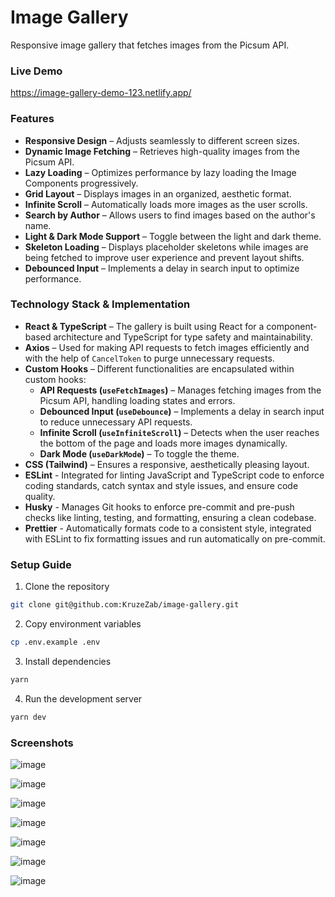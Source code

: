 # Image Gallery

Responsive image gallery that fetches images from the Picsum API.

### Live Demo

https://image-gallery-demo-123.netlify.app/

### Features

- **Responsive Design** – Adjusts seamlessly to different screen sizes.
- **Dynamic Image Fetching** – Retrieves high-quality images from the Picsum API.
- **Lazy Loading** – Optimizes performance by lazy loading the Image Components progressively.
- **Grid Layout** – Displays images in an organized, aesthetic format.
- **Infinite Scroll** – Automatically loads more images as the user scrolls.
- **Search by Author** – Allows users to find images based on the author's name.
- **Light & Dark Mode Support** – Toggle between the light and dark theme.
- **Skeleton Loading** – Displays placeholder skeletons while images are being fetched to improve user experience and prevent layout shifts.
- **Debounced Input** – Implements a delay in search input to optimize performance.

### Technology Stack & Implementation

- **React & TypeScript** – The gallery is built using React for a component-based architecture and TypeScript for type safety and maintainability.
- **Axios** – Used for making API requests to fetch images efficiently and with the help of `CancelToken` to purge unnecessary requests.
- **Custom Hooks** – Different functionalities are encapsulated within custom hooks:
  - **API Requests (`useFetchImages`)** – Manages fetching images from the Picsum API, handling loading states and errors.
  - **Debounced Input (`useDebounce`)** – Implements a delay in search input to reduce unnecessary API requests.
  - **Infinite Scroll (`useInfiniteScroll`)** – Detects when the user reaches the bottom of the page and loads more images dynamically.
  - **Dark Mode (`useDarkMode`)** – To toggle the theme.
- **CSS (Tailwind)** – Ensures a responsive, aesthetically pleasing layout.
- **ESLint** - Integrated for linting JavaScript and TypeScript code to enforce coding standards, catch syntax and style issues, and ensure code quality.
- **Husky** - Manages Git hooks to enforce pre-commit and pre-push checks like linting, testing, and formatting, ensuring a clean codebase.
- **Prettier** - Automatically formats code to a consistent style, integrated with ESLint to fix formatting issues and run automatically on pre-commit.

### Setup Guide

1. Clone the repository

```sh
git clone git@github.com:KruzeZab/image-gallery.git
```

2. Copy environment variables

```sh
cp .env.example .env
```

3. Install dependencies

```sh
yarn
```

4. Run the development server

```sh
yarn dev
```

### Screenshots

![image](https://github.com/user-attachments/assets/7da5073b-15de-44cc-a32f-008bf5768916)

![image](https://github.com/user-attachments/assets/862219cb-e829-49b9-90df-fd6ad2e5a7a0)

![image](https://github.com/user-attachments/assets/85215755-a6ec-44be-95c2-5530ab5fe150)

![image](https://github.com/user-attachments/assets/e48a77f1-40c2-486d-8c33-d326c9c2b544)

![image](https://github.com/user-attachments/assets/81f7be67-5c65-44ca-9303-ab7415173c84)

![image](https://github.com/user-attachments/assets/f061a6d2-30d0-4e78-bff8-469935352849)

![image](https://github.com/user-attachments/assets/3cf80a9c-3fbb-404d-bd6a-ce09d2f82b90)
